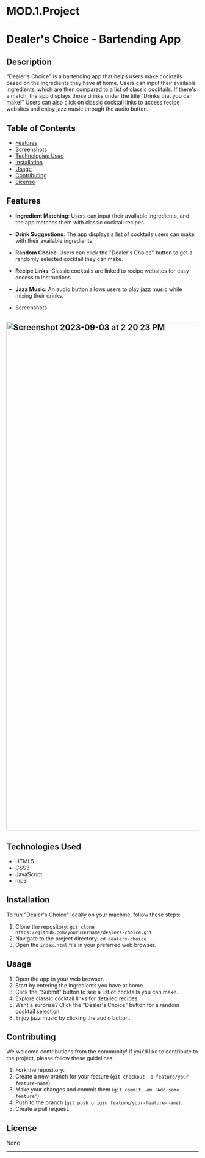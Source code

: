 # MOD.1.Project
# Dealer's Choice - Bartending App

## Description

"Dealer's Choice" is a bartending app that helps users make cocktails based on the ingredients they have at home. Users can input their available ingredients, which are then compared to a list of classic cocktails. If there's a match, the app displays those drinks under the title "Drinks that you can make!" Users can also click on classic cocktail links to access recipe websites and enjoy jazz music through the audio button.

## Table of Contents

- [Features](#features)
- [Screenshots](#screenshots)
- [Technologies Used](#technologies-used)
- [Installation](#installation)
- [Usage](#usage)
- [Contributing](#contributing)
- [License](#license)

## Features

- **Ingredient Matching**: Users can input their available ingredients, and the app matches them with classic cocktail recipes.

- **Drink Suggestions**: The app displays a list of cocktails users can make with their available ingredients.

- **Random Choice**: Users can click the "Dealer's Choice" button to get a randomly selected cocktail they can make.

- **Recipe Links**: Classic cocktails are linked to recipe websites for easy access to instructions.

- **Jazz Music**: An audio button allows users to play jazz music while mixing their drinks.

- Screenshots

## <img width="1331" alt="Screenshot 2023-09-03 at 2 20 23 PM" src="https://github.com/renethedeveloper/MOD.1.Project/assets/141177700/562cf94c-9ef6-4727-8de0-244a24595c39">




## Technologies Used

- HTML5
- CSS3
- JavaScript
- mp3

## Installation

To run "Dealer's Choice" locally on your machine, follow these steps:

1. Clone the repository: `git clone https://github.com/yourusername/dealers-choice.git`
2. Navigate to the project directory: `cd dealers-choice`
3. Open the `index.html` file in your preferred web browser.

## Usage

1. Open the app in your web browser.
2. Start by entering the ingredients you have at home.
3. Click the "Submit" button to see a list of cocktails you can make.
4. Explore classic cocktail links for detailed recipes.
5. Want a surprise? Click the "Dealer's Choice" button for a random cocktail selection.
6. Enjoy jazz music by clicking the audio button.

## Contributing

We welcome contributions from the community! If you'd like to contribute to the project, please follow these guidelines:

1. Fork the repository.
2. Create a new branch for your feature (`git checkout -b feature/your-feature-name`).
3. Make your changes and commit them (`git commit -am 'Add some feature'`).
4. Push to the branch (`git push origin feature/your-feature-name`).
5. Create a pull request.

## License
None

---

